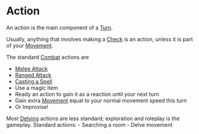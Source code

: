 # Action

An action is the main component of a [Turn](Turn.md). 

Usually, anything that involves making a [Check](Check.md) is an action, unless it is part of your [Movement](Movement.md).

The standard [Combat](Combat.md) actions are
- [Melee Attack](Melee%20Attack.md)
- [Ranged Attack](Ranged%20Attack.md)
- [Casting a Spell](../Magic/Spellcasting.md)
- Use a magic item
- Ready an action to gain it as a reaction until your next turn
- Gain extra [Movement](Movement.md) equal to your normal movement speed this turn
- Or Improvise!

Most [Delving](Delving.md) actions are less standard; exploration and roleplay is the gameplay. Standard actions:
	- Searching a room
	- Delve movement